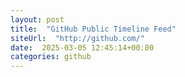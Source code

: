 ```yaml
---
layout: post
title:  "GitHub Public Timeline Feed"
siteUrl:  "http://github.com/"
date:  2025-03-05 12:45:14+00:00
categories: github
---
```


